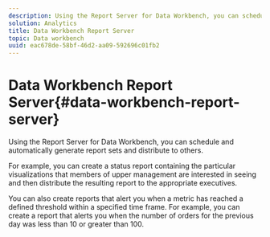 ```yaml
---
description: Using the Report Server for Data Workbench, you can schedule and automatically generate report sets and distribute to others.
solution: Analytics
title: Data Workbench Report Server
topic: Data workbench
uuid: eac678de-58bf-46d2-aa09-592696c01fb2
---
```


# Data Workbench Report Server{#data-workbench-report-server}

Using the Report Server for Data Workbench, you can schedule and automatically generate report sets and distribute to others.

 For example, you can create a status report containing the particular visualizations that members of upper management are interested in seeing and then distribute the resulting report to the appropriate executives.

You can also create reports that alert you when a metric has reached a defined threshold within a specified time frame. For example, you can create a report that alerts you when the number of orders for the previous day was less than 10 or greater than 100. 

